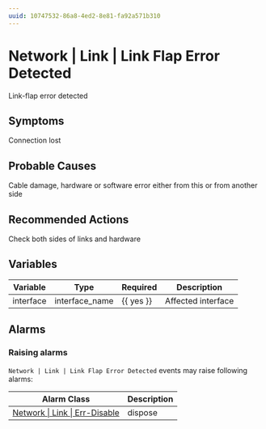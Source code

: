 ```yaml
---
uuid: 10747532-86a8-4ed2-8e81-fa92a571b310
---
```

# Network | Link | Link Flap Error Detected

Link-flap error detected

## Symptoms

Connection lost

## Probable Causes

Cable damage, hardware or software error either from this or from another side

## Recommended Actions

Check both sides of links and hardware

## Variables

Variable | Type | Required | Description
--- | --- | --- | ---
interface | interface_name | {{ yes }} | Affected interface

## Alarms

### Raising alarms

`Network | Link | Link Flap Error Detected` events may raise following alarms:

Alarm Class | Description
--- | ---
[Network \| Link \| Err-Disable](../../../alarm-classes/network/link/err-disable.md) | dispose
